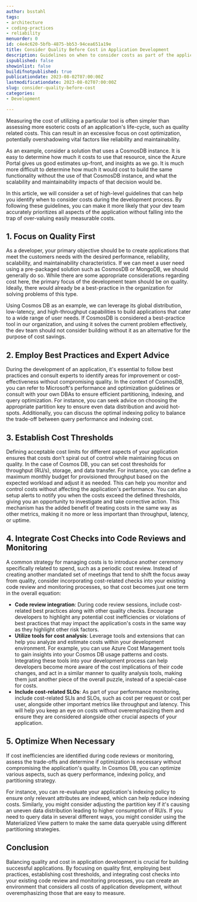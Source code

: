 ```yaml
---
author: bsstahl
tags:
- architecture
- coding-practices
- reliability
menuorder: 0
id: c4e4c620-5bfb-4875-bb53-94cea651a19e
title: Consider Quality Before Cost in Application Development
description: Guidelines on when to consider costs as part of the application development process
ispublished: false
showinlist: false
buildifnotpublished: true
publicationdate: 2023-08-02T07:00:00Z
lastmodificationdate: 2023-08-02T07:00:00Z
slug: consider-quality-before-cost
categories:
- Development

---
```

Measuring the cost of utilizing a particular tool is often simpler than assessing more esoteric costs of an application's life-cycle, such as quality related costs. This can result in an excessive focus on cost optimization, potentially overshadowing vital factors like reliability and maintainability.

As an example, consider a solution that uses a CosmosDB instance. It is easy to determine how much it costs to use that resource, since the Azure Portal gives us good estimates up-front, and insights as we go. It is much more difficult to determine how much it would cost to build the same functionality without the use of that CosmosDB instance, and what the scalability and maintainability impacts of that decision would be.

In this article, we will consider a set of high-level guidelines that can help you identify when to consider costs during the development process. By following these guidelines, you can make it more likely that your dev team accurately prioritizes all aspects of the application without falling into the trap of over-valuing easily measurable costs.

## 1. Focus on Quality First

As a developer, your primary objective should be to create applications that meet the customers needs with the desired performance, reliability, scalability, and maintainability characteristics. If we can meet a user need using a pre-packaged solution such as CosmosDB or MongoDB, we should generally do so. While there are some appropriate considerations regarding cost here, the primary focus of the development team should be on quality. Ideally, there would already be a best-practice in the organization for solving problems of this type.

Using Cosmos DB as an example, we can leverage its global distribution, low-latency, and high-throughput capabilities to build applications that cater to a wide range of user needs. If CosmosDB is considered a best-practice tool in our organization, and using it solves the current problem effectively, the dev team should not consider building without it as an alternative for the purpose of cost savings.

## 2. Employ Best Practices and Expert Advice

During the development of an application, it's essential to follow best practices and consult experts to identify areas for improvement or cost-effectiveness without compromising quality. In the context of CosmosDB, you can refer to Microsoft's performance and optimization guidelines or consult with your own DBAs to ensure efficient partitioning, indexing, and query optimization. For instance, you can seek advice on choosing the appropriate partition key to ensure even data distribution and avoid hot-spots. Additionally, you can discuss the optimal indexing policy to balance the trade-off between query performance and indexing cost.

## 3. Establish Cost Thresholds

Defining acceptable cost limits for different aspects of your application ensures that costs don't spiral out of control while maintaining focus on quality. In the case of Cosmos DB, you can set cost thresholds for throughput (RU/s), storage, and data transfer. For instance, you can define a maximum monthly budget for provisioned throughput based on the expected workload and adjust it as needed. This can help you monitor and control costs without affecting the application's performance. You can also setup alerts to notify you when the costs exceed the defined thresholds, giving you an opportunity to investigate and take corrective action. This mechanism has the added benefit of treating costs in the same way as other metrics, making it no more or less important than throughput, latency, or uptime.

## 4. Integrate Cost Checks into Code Reviews and Monitoring

A common strategy for managing costs is to introduce another ceremony specifically related to spend, such as a periodic cost review. Instead of creating another mandated set of meetings that tend to shift the focus away from quality, consider incorporating cost-related checks into your existing code review and monitoring processes, so that cost becomes just one term in the overall equation:

- **Code review integration**: During code review sessions, include cost-related best practices along with other quality checks. Encourage developers to highlight any potential cost inefficiencies or violations of best practices that may impact the application's costs in the same way as they highlight other risk factors.
- **Utilize tools for cost analysis**: Leverage tools and extensions that can help you analyze and estimate costs within your development environment. For example, you can use Azure Cost Management tools to gain insights into your Cosmos DB usage patterns and costs. Integrating these tools into your development process can help developers become more aware of the cost implications of their code changes, and act in a similar manner to quality analysis tools, making them just another piece of the overall puzzle, instead of a special-case for costs.
- **Include cost-related SLOs**: As part of your performance monitoring, include cost-related SLIs and SLOs, such as cost per request or cost per user, alongside other important metrics like throughput and latency. This will help you keep an eye on costs without overemphasizing them and ensure they are considered alongside other crucial aspects of your application.

## 5. Optimize When Necessary

If cost inefficiencies are identified during code reviews or monitoring, assess the trade-offs and determine if optimization is necessary without compromising the application's quality. In Cosmos DB, you can optimize various aspects, such as query performance, indexing policy, and partitioning strategy.

For instance, you can re-evaluate your application's indexing policy to ensure only relevant attributes are indexed, which can help reduce indexing costs. Similarly, you might consider adjusting the partition key if it's causing an uneven data distribution leading to higher consumption of RU/s. If you need to query data in several different ways, you might consider using the Materialized View pattern to make the same data queryable using different partitioning strategies.

## Conclusion

Balancing quality and cost in application development is crucial for building successful applications. By focusing on quality first, employing best practices, establishing cost thresholds, and integrating cost checks into your existing code review and monitoring processes, you can create an environment that considers all costs of application development, without overemphasizing those that are easy to measure.
